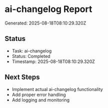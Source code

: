 # ai-changelog Report

Generated: 2025-08-18T08:10:29.320Z

## Status
- Task: ai-changelog
- Status: Completed
- Timestamp: 2025-08-18T08:10:29.320Z

## Next Steps
- Implement actual ai-changelog functionality
- Add proper error handling
- Add logging and monitoring

